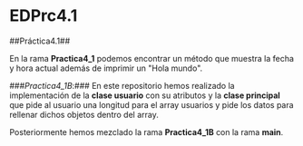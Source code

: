 # EDPrc4.1

##Práctica4.1##<br>

En la rama **Practica4_1** podemos encontrar un método que muestra la fecha y hora actual además de imprimir un "Hola mundo".<br>

###*Practica4_1B*:###
En este repositorio hemos realizado la implementación de la **clase usuario** con su atributos y la **clase principal** que pide al usuario una longitud para el array usuarios y pide los datos para rellenar dichos objetos dentro del array.<br>

Posteriormente hemos mezclado la rama **Practica4_1B** con la rama **main**.
